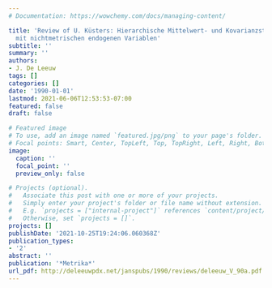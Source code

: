 ```yaml
---
# Documentation: https://wowchemy.com/docs/managing-content/

title: 'Review of U. Küsters: Hierarchische Mittelwert- und Kovarianzstrukturmodelle
  mit nichtmetrischen endogenen Variablen'
subtitle: ''
summary: ''
authors:
- J. De Leeuw
tags: []
categories: []
date: '1990-01-01'
lastmod: 2021-06-06T12:53:53-07:00
featured: false
draft: false

# Featured image
# To use, add an image named `featured.jpg/png` to your page's folder.
# Focal points: Smart, Center, TopLeft, Top, TopRight, Left, Right, BottomLeft, Bottom, BottomRight.
image:
  caption: ''
  focal_point: ''
  preview_only: false

# Projects (optional).
#   Associate this post with one or more of your projects.
#   Simply enter your project's folder or file name without extension.
#   E.g. `projects = ["internal-project"]` references `content/project/deep-learning/index.md`.
#   Otherwise, set `projects = []`.
projects: []
publishDate: '2021-10-25T19:24:06.060368Z'
publication_types:
- '2'
abstract: ''
publication: '*Metrika*'
url_pdf: http://deleeuwpdx.net/janspubs/1990/reviews/deleeuw_V_90a.pdf
---
```

